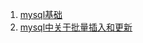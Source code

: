 1. [mysql基础](https://juejin.cn/post/6948966476296486925/)
2. [mysql中关于批量插入和更新](https://juejin.cn/post/6952816381209346055/)
